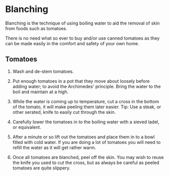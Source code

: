 # Blanching

Blanching is the technique of using boiling water to aid the removal of skin
from foods such as tomatoes.

There is no need what so ever to buy and/or use canned tomatoes as they can be
made easily in the comfort and safety of your own home.

## Tomatoes

1. Wash and de-stem tomatoes.

1. Put enough tomatoes in a pot that they move about loosely before adding
water; to avoid the Archimedes' principle. Bring the water to the boil and
maintain at a high.

1. While the water is coming up to temperature, cut a cross in the bottom of
the tomato, it will make peeling them later easier. Tip: Use a steak, or other
serated, knife to easily cut through the skin.

1. Carefully lower the tomatoes in to the boiling water with a sieved ladel, or
equivalent.

1. After a minute or so lift out the tomatoes and place them in to a bowl
filled with cold water. If you are doing a lot of tomatoes you will need to
refill the water as it will get rather warm.

1. Once all tomatoes are blanched, peel off the skin. You may wish to reuse the
knife you used to cut the cross, but as always be careful as peeled tomatoes
are quite slippery.


